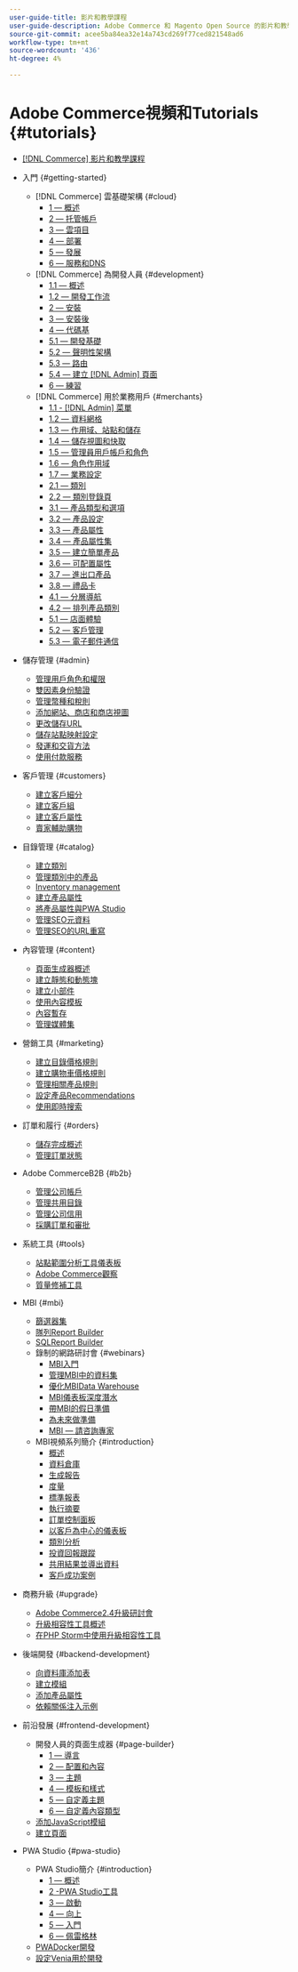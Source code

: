 ```yaml
---
user-guide-title: 影片和教學課程
user-guide-description: Adobe Commerce 和 Magento Open Source 的影片和教學課程集合。
source-git-commit: acee5ba84ea32e14a743cd269f77ced821548ad6
workflow-type: tm+mt
source-wordcount: '436'
ht-degree: 4%

---
```



# Adobe Commerce視頻和Tutorials {#tutorials}

+ [[!DNL Commerce] 影片和教學課程](overview.md)

+ 入門 {#getting-started}
   + [!DNL Commerce] 雲基礎架構 {#cloud}
      + [1 — 概述](./cloud/1-overview.md)
      + [2 — 托管帳戶](./cloud/2-accounts.md)
      + [3 — 雲項目](./cloud/3-projects.md)
      + [4 — 部署](./cloud/4-deployment.md)
      + [5 — 發展](./cloud/5-dev-config.md)
      + [6 — 服務和DNS](./cloud/6-launch.md)
   + [!DNL Commerce] 為開發人員 {#development}
      + [1.1 — 概述](./developer/backend-1-1-overview.md)
      + [1.2 — 開發工作流](./developer/backend-1-2-workflow.md)
      + [2 — 安裝](./developer/backend-2-install.md)
      + [3 — 安裝後](./developer/backend-3-post-install.md)
      + [4 — 代碼基](./developer/backend-4-code-base.md)
      + [5.1 — 開發基礎](./developer/backend-5-1-dev-basics.md)
      + [5.2 — 聲明性架構](./developer/backend-5-2-declarative-schema.md)
      + [5.3 — 路由](./developer/backend-5-3-routing.md)
      + [5.4 — 建立 [!DNL Admin] 頁面](./developer/backend-5-4-admin-page.md)
      + [6 — 練習](./developer/backend-6-practice.md)
   + [!DNL Commerce] 用於業務用戶 {#merchants}
      + [1.1 - [!DNL Admin] 菜單](./merchant/introduction/1-1-menus.md)
      + [1.2 — 資料網格](./merchant/introduction/1-2-data-grids.md)
      + [1.3 — 作用域、站點和儲存](./merchant/introduction/1-3-apps-scopes-sites-stores.md)
      + [1.4 — 儲存視圖和快取](./merchant/introduction/1-4-store-views-cache.md)
      + [1.5 — 管理員用戶帳戶和角色](./merchant/introduction/1-5-users-roles.md)
      + [1.6 — 角色作用域](./merchant/introduction/1-6-role-scopes.md)
      + [1.7 — 業務設定](./merchant/introduction/1-7-business-settings.md)
      + [2.1 — 類別](./merchant/introduction/2-1-categories.md)
      + [2.2 — 類別登錄頁](./merchant/introduction/2-2-category-landing-page.md)
      + [3.1 — 產品類型和選項](./merchant/introduction/3-1-product-types-options.md)
      + [3.2 — 產品設定](./merchant/introduction/3-2-product-settings.md)
      + [3.3 — 產品屬性](./merchant/introduction/3-3-product-attributes.md)
      + [3.4 — 產品屬性集](./merchant/introduction/3-4-product-attribute-sets.md)
      + [3.5 — 建立簡單產品](./merchant/introduction/3-5-create-simple-product.md)
      + [3.6 — 可配置屬性](./merchant/introduction/3-6-configurable-attributes.md)
      + [3.7 — 進出口產品](./merchant/introduction/3-7-import-export-products.md)
      + [3.8 — 禮品卡](./merchant/introduction/3-8-gift-cards.md)
      + [4.1 — 分層導航](./merchant/introduction/4-1-layered-navigation.md)
      + [4.2 — 排列產品類別](./merchant/introduction/4-2-arrange-product-categories.md)
      + [5.1 — 店面體驗](./merchant/introduction/5-1-storefront-experience.md)
      + [5.2 — 客戶管理](./merchant/introduction/5-2-customer-management.md)
      + [5.3 — 電子郵件通信](./merchant/introduction/5-3-store-communications.md)

+ 儲存管理 {#admin}
   + [管理用戶角色和權限](./merchant/users-roles-permissions.md)
   + [雙因素身份驗證](./merchant/two-factor-authentication.md)
   + [管理幣種和稅則](./merchant/currency-tax-rules.md)
   + [添加網站、商店和商店視圖](./merchant/add-websites-stores-views.md)
   + [更改儲存URL](./merchant/change-store-url.md)
   + [儲存站點映射設定](./merchant/site-map-setup.md)
   + [發運和交貨方法](./merchant/shipping-delivery.md)
   + [使用付款服務](./merchant/payment-services.md)

+ 客戶管理 {#customers}
   + [建立客戶細分](./merchant/customer-segments.md)
   + [建立客戶組](./merchant/customer-groups.md)
   + [建立客戶屬性](./merchant/customer-attributes.md)
   + [賣家輔助購物](./merchant/seller-assisted-shopping.md)

+ 目錄管理 {#catalog}
   + [建立類別](./merchant/category-create.md)
   + [管理類別中的產品](./merchant/category-products.md)
   + [Inventory management](./merchant/inventory-management.md)
   + [建立產品屬性](./merchant/product-attributes-create.md)
   + [將產品屬性與PWA Studio](./merchant/product-attributes-pwa.md)
   + [管理SEO元資料](./merchant/seo-metadata.md)
   + [管理SEO的URL重寫](./merchant/seo-url-rewrites.md)

+ 內容管理 {#content}
   + [頁面生成器概述](./merchant/page-builder-overview.md)
   + [建立靜態和動態塊](./merchant/static-dynamic-blocks.md)
   + [建立小部件](./merchant/widgets.md)
   + [使用內容模板](./merchant/content-templates.md)
   + [內容暫存](./merchant/content-staging.md)
   + [管理媒體集](./merchant/media-gallery.md)

+ 營銷工具 {#marketing}
   + [建立目錄價格規則](./merchant/catalog-price-rules.md)
   + [建立購物車價格規則](./merchant/cart-price-rules.md)
   + [管理相關產品規則](./merchant/related-product-rules.md)
   + [設定產品Recommendations](./merchant/product-recommendations.md)
   + [使用即時搜索](./merchant/live-search.md)

+ 訂單和履行 {#orders}
   + [儲存完成概述](./merchant/store-fulfillment.md)
   + [管理訂單狀態](./merchant/order-status.md)

+ Adobe CommerceB2B {#b2b}
   + [管理公司帳戶](./merchant/b2b/company-accounts.md)
   + [管理共用目錄](./merchant/b2b/shared-catalogs.md)
   + [管理公司信用](./merchant/b2b/company-credit.md)
   + [採購訂單和審批](./merchant/b2b/purchase-orders.md)

+ 系統工具 {#tools}
   + [站點範圍分析工具儀表板](./tools/site-wide-analysis-tool.md)
   + [Adobe Commerce觀察](./tools/observation-tool.md)
   + [質量修補工具](./tools/quality-patch-tool.md)

+ MBI {#mbi}
   + [篩選器集](./merchant/business-intelligence/filter-sets.md)
   + [隊列Report Builder](./merchant/business-intelligence/cohort-report-builder.md)
   + [SQLReport Builder](./merchant/business-intelligence/sql-report-builder.md)
   + 錄制的網路研討會 {#webinars}
      + [MBI入門](./merchant/business-intelligence/webinars/getting-started.md)
      + [管理MBI中的資料集](./merchant/business-intelligence/webinars/manage-data-sets.md)
      + [優化MBIData Warehouse](./merchant/business-intelligence/webinars/optimize-data-warehouse.md)
      + [MBI儀表板深度潛水](./merchant/business-intelligence/webinars/dashboards-deep-dive.md)
      + [帶MBI的假日準備](./merchant/business-intelligence/webinars/holiday-readiness.md)
      + [為未來做準備](./merchant/business-intelligence/prepare-for-future.md)
      + [MBI — 請咨詢專家](./merchant/business-intelligence/webinars/ask-expert.md)
   + MBI視頻系列簡介 {#introduction}
      + [概述](./merchant/business-intelligence/1-overview.md)
      + [資料倉庫](./merchant/business-intelligence/2-data-warehousing.md)
      + [生成報告](./merchant/business-intelligence/3-build-reports.md)
      + [度量](./merchant/business-intelligence/4-metrics.md)
      + [標準報表](./merchant/business-intelligence/5-standard-reports.md)
      + [執行摘要](./merchant/business-intelligence/6-executive-summary-dashboard.md)
      + [訂單控制面板](./merchant/business-intelligence/7-orders-dashboard.md)
      + [以客戶為中心的儀表板](./merchant/business-intelligence/8-customer-focused-dashboards.md)
      + [類別分析](./merchant/business-intelligence/9-category-analysis.md)
      + [投資回報跟蹤](./merchant/business-intelligence/10-roi-tracking.md)
      + [共用結果並導出資料](./merchant/business-intelligence/11-share-results-export-data.md)
      + [客戶成功案例](./merchant/business-intelligence/12-customer-success.md)

+ 商務升級 {#upgrade}
   + [Adobe Commerce2.4升級研討會](./upgrade/2.4-upgrade-workshop.md)
   + [升級相容性工具概述](./upgrade/upgrade-compatibility-tool-overview.md)
   + [在PHP Storm中使用升級相容性工具](./upgrade/uct-phpstorm.md)

+ 後端開發 {#backend-development}
   + [向資料庫添加表](./developer/add-new-db-table.md)
   + [建立模組](./developer/create-module.md)
   + [添加產品屬性](./developer/add-product-attribute.md)
   + [依賴關係注入示例](./developer/dependency-injection.md)

+ 前沿發展 {#frontend-development}
   + 開發人員的頁面生成器 {#page-builder}
      + [1 — 導言](./developer/page-builder/1-intro-case-studies.md)
      + [2 — 配置和內容](./developer/page-builder/2-config-create-content.md)
      + [3 — 主題](./developer/page-builder/3-themes.md)
      + [4 — 模板和樣式](./developer/page-builder/4-admin-templates-apply-styles.md)
      + [5 — 自定義主題](./developer/page-builder/5-customize-theme.md)
      + [6 — 自定義內容類型](./developer/page-builder/6-custom-content-types.md)
   + [添加JavaScript模組](./developer/add-javascript-module.md)
   + [建立頁面](./developer/create-new-page.md)

+ PWA Studio {#pwa-studio}
   + PWA Studio簡介 {#introduction}
      + [1 — 概述](./pwa/introduction/1-overview.md)
      + [2 -PWA Studio工具](./pwa/introduction/2-pwa-studio-tools.md)
      + [3 — 啟動](./pwa/introduction/3-launch.md)
      + [4 — 向上](./pwa/introduction/4-upward.md)
      + [5 — 入門](./pwa/introduction/5-getting-started.md)
      + [6 — 佩雷格林](./pwa/introduction/6-peregrine.md)
   + [PWADocker開發](./pwa/pwa-docker-development.md)
   + [設定Venia用於開發](./pwa/set-up-venia-for-dev.md)
